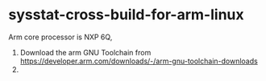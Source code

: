 # sysstat-cross-build-for-arm-linux
Arm core processor is NXP 6Q, 

1. Download the arm GNU Toolchain from
   https://developer.arm.com/downloads/-/arm-gnu-toolchain-downloads
2.
